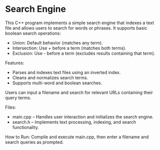 # Search Engine

This C++ program implements a simple search engine that indexes a text file and allows users to search for words or phrases. It supports basic boolean search operations:
- Union: Default behavior (matches any term).
- Intersection: Use + before a term (matches both terms).
- Exclusion: Use - before a term (excludes results containing that term).

Features:
- Parses and indexes text files using an inverted index.
- Cleans and normalizes search terms.
- Supports multi-word and boolean searches.

Users can input a filename and search for relevant URLs containing their query terms.

Files:
- main.cpp – Handles user interaction and initializes the search engine.
- search.h – Implements text processing, indexing, and search functionality.

How to Run: Compile and execute main.cpp, then enter a filename and search queries as prompted.

